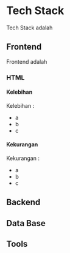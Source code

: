 # Tech Stack
Tech Stack adalah

## Frontend
Frontend adalah 
### HTML
#### Kelebihan
Kelebihan : 
- a
- b
- c
#### Kekurangan
Kekurangan : 
- a
- b
- c


## Backend

## Data Base
## Tools
